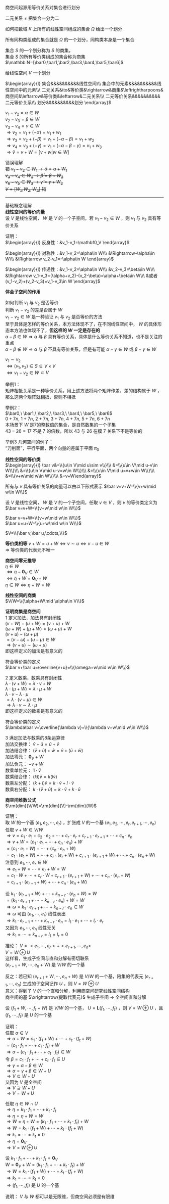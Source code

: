 商空间起源用等价关系对集合进行划分  
  
二元关系 $\neq$ 把集合一分为二  
  
如何把数域 $K$ 上所有的线性空间组成的集合 $\Omega$ 给出一个划分  
  
所有同构类组成的集合就是 $\Omega$ 的一个划分，同构类本身是一个集合  
  
集合 $S$ 的一个划分称为 $S$ 的商集，  
集合 $S$ 的所有等价类组成的集合称为商集  
 $\mathbb N=[\bar0,\bar1,\bar2,\bar3,\bar4,\bar5,\bar6]$   
  
给线性空间 $V$ 一个划分  
  
 $\begin{array}{l}  
集合&&&&&&&&&&线性空间\\\  
集合中的元素&&&&&&&&&&线性空间中的元素\\\  
二元关系&\to&等价类&\rightarrow&商集&\leftrightharpoons&商空间&\leftarrow&等价类&\leftarrow&二元关系\\\  
二元等价关系&&&&&&&&&&二元等价关系\\\  
划分&&&&&&&&&&划分  
\end{array}$   
  
 $v_1-v_2=\alpha\in W$   
 $v_2-v_3=\beta\in W$   
 $v_3-v_4=\gamma\in W$   
 $\Rightarrow v_2=v_1+(-\alpha)=v_1+w_1$   
 $\Rightarrow v_3=v_2+(-\beta)=v_1+(-\alpha-\beta)=v_1+w_2$   
 $\Rightarrow v_4=v_3+(-\gamma)=v_1+(-\alpha-\beta-\gamma)=v_1+w_3$   
 $\Rightarrow\bar v=v+W=[v+w|w\in W]$   
  
错误理解  
~~错 $v_1-v_2\in W_1\to\bar\alpha=\alpha+W_1$   
 $v_3-v_4\in W_2\to\bar\beta=\beta+W_2$   
 $v_6-v_5\in W_3\to\bar\gamma=\gamma+W_2$   
 $V=[W_1,W_2,W_3]$ 错~~  
  
---  
  
基础概念理解  
**线性空间的等价向量**  
设 $V$ 是线性空间， $W$ 是 $V$ 的一个子空间，若 $v_1-v_2\in W$ ，则 $v_1$ 与 $v_2$ 具有等价关系  
  
证明：  
 $\begin{array}{l}  
反身性：&v_1-v_1=\mathbf0_V  
\end{array}$   
  
 $\begin{array}{l}  
对称性：&v_1-v_2=\alpha\in W\\\  
&\Rightarrow-\alpha\in W\\\  
&\Rightarrow v_2-v_1=-\alpha\in W  
\end{array}$   
  
 $\begin{array}{l}  
传递性：&v_1-v_2=\alpha\in W\\\  
&v_2-v_3=\beta\in W\\\  
&\Rightarrow v_1-v_3=(\alpha+v_2)-(v_2-\beta)=\alpha+\beta\in W\\\  
&或者(v_1-v_2)+(v_2-v_3)=v_1-v_3\in W  
\end{array}$   
  
**体会子空间的作用**  
  
如何判断 $v_1$ 与 $v_2$ 是否等价  
判断 $v_1-v_2$ 的差是否属于 $W$   
 $v_1-v_2\in W$ 是一种验证 $v_1$ 与 $v_2$ 是否等价的方法  
至于具体是怎样的等价关系，本方法体现不了，在不同线性空间中， $W$ 的具体形态本方法也体现不了，**但这样的 $W$ 一定是存在的**  
 $\alpha-\beta\in W\Rightarrow\alpha$ 与 $\beta$ 具有等价关系，具体是什么等价关系不知道，也不是关注的重点  
 $\alpha-\beta\not\in W\Rightarrow\alpha$ 与 $\beta$ 不具有等价关系，但是有可能 $\alpha-\gamma\in W$ 或 $\beta-\gamma\in W$   
  
 $v_1\sim v_2$   
 $\iff(v_1,v_2)\in S\subseteq V\times V$   
 $\iff v_1-v_2\in W\subset V$   
  
举例1：  
矩阵相抵关系是一种等价关系，用上述方法将两个矩阵作差，差的结构属于 $W$ ，那么这两个矩阵就相抵，否则不相抵  
  
举例2：  
 $\bar0,\ \bar1,\ \bar2,\ \bar3,\ \bar4,\ \bar5,\ \bar6$   
 $0+7n,\ 1+7n,\ 2+7n,\ 3+7n,\ 4+7n,\ 5+7n,\ 6+7n$   
本场景下 $W$ 是7的整数倍的集合，是自然数集的一个子集  
 $43-26=17$ 不是 $7$ 的倍数，所以 $43$ 与 $26$ 在模 $7$ 关系下不是等价的  
  
举例3 几何空间的例子：  
“刀削面”，平行平面，两个向量的差属于平面 $\pi_0$   
  
**线性空间的等价类**  
 $\begin{array}{l}  
\bar v&=\\{u\in V\mid u\sim v\\}\\\  
&=\\{u\in V\mid u-v\in W\\}\\\  
&=\\{u\in V\mid u-v=w\in W\\}\\\  
&=\\{u\in V\mid u=v+w\in W\\}\\\  
&=\\{v+w\mid w\in W\\}\\\  
&=v+W\end{array}$   
  
所有与 $v$ 具有等价关系的向量可以由以下形式表示 $\bar v=v+W=\\{v+w\mid w\in W\\}$   
  
设 $V$ 是线性空间， $W$ 是 $V$ 的一个子空间，任取 $v\in V$ ，则 $v$ 的等价类定义为 $\bar v=v+W=\\{v+w\mid w\in W\\}$   
  
 $\bar v=v+W=\\{v+w\mid w\in W\\}$   
 $\bar u=u+W=\\{u+w\mid w\in W\\}$   
  
 $V=\\{\bar v,\bar u,\cdots,\\}$   
  
**等价类相等** $v+W=u+W\iff v\sim u\iff v-u\in W$   
 $\Rightarrow$ 等价类的代表元不唯一  
  
**商空间零元推导**  
 $\eta\in W$   
 $\iff\eta-\mathbf0_V\in W$   
 $\iff\eta+W=\mathbf0_V+W$   
 $\eta\in W\iff\eta+W=W$   
  
**线性空间的商集**  
 $V/W=\\{\alpha+W\mid \alpha\in V\\}$   
  
**证明商集是商空间**  
1 定义加法，加法具有封闭性  
 $(v+W)+(u+W)=(v+u)+W$   
 $(\omega+W)+(\mu+W)=(\omega+\mu)+W$   
 $(v+u)-(\omega+\mu)$   
 $=(v-\omega)+(u-\mu)\in W$   
 $\Rightarrow(v+u)\sim(\omega+\mu)$   
即这样定义的加法是有意义的  
  
符合等价类的定义  
 $\bar v+\bar u=\overline{v+u}=\\{\omega+w\mid w\in W\\}$   
  
2 定义数乘，数乘具有封闭性  
 $\lambda\cdot(v+W)=\lambda\cdot v+W$   
 $\lambda\cdot(\mu+W)=\lambda\cdot\mu+W$   
 $\lambda\cdot v-\lambda\cdot\mu$   
 $=\lambda\cdot(v-\mu)\in W$   
 $\Rightarrow\lambda\cdot v\sim\lambda\cdot\mu$   
即这样定义的数乘是有意义的  
  
符合等价类的定义  
 $\lambda\bar v=\overline{\lambda v}=\\{\lambda v+w\mid w\in W\\}$   
  
3 满足加法与数乘的8条运算律  
加法交换律： $\bar v+\bar u=\bar u+\bar v$   
加法结合律： $(\bar v+\bar u)+\bar w=\bar v+(\bar u+\bar w)$   
加法零元： $\mathbf0_V+W$   
加法负元： $-v+W$   
数乘单位元： $1\cdot\bar v$   
数乘结合律： $(kl)\bar v=k(l\bar v)$   
数乘左分配： $(k+l)\bar v=k\cdot\bar v+l\cdot\bar v$   
数乘右分配： $k\cdot(\bar v+\bar u)=k\cdot\bar v+k\cdot\bar u$   
  
**商空间维数公式**  
 $\rm{dim}(V/W)=\rm{dim}(V)-\rm{dim}(W)$   
  
证明：  
取 $W$ 的一个基 $(e_1,e_2,\cdots,e_r)$ ，扩张成 $V$ 的一个基 $(e_1,e_2,\cdots,e_r,e_{r+1},\cdots,e_n)$   
任取 $v+W\in V/W$   
 $\Rightarrow v=c_1\cdot e_1+c_2\cdot e_2+\cdots+c_r\cdot e_r+c_{r+1}\cdot e_{r+1}+\cdots+c_n\cdot e_n$   
 $\Rightarrow v+W=(c_1\cdot e_1+\cdots+c_n\cdot e_n)+W$   
 $=(c_1\cdot e_1+W)+\cdots+(c_n\cdot e_n+W)$   
 $=c_1\cdot(e_1+W)+\cdots+c_r\cdot(e_r+W)+c_{r+1}\cdot(e_{r+1}+W)+\cdots+c_n\cdot(e_n+W)$   
注意到 $e_1,\cdots,e_r\in W$   
 $\Rightarrow e_1+W=\cdots=e_r+W=W$   
 $=c_1\cdot W+\cdots+c_r\cdot W+c_{r+1}\cdot(e_{r+1}+W)+\cdots+c_n\cdot(e_n+W)$   
 $=c_{r+1}\cdot(e_{r+1}+W)+\cdots+c_n\cdot(e_n+W)$   
  
设 $k_1\cdot(e_{r+1}+W)+\cdots+k_{n-r}\cdot(e_n+W)=W$   
 $=(k_1\cdot e_{r+1}+\cdots+k_{n-r}\cdot e_n)+W=W$   
 $\Rightarrow\omega=k_1\cdot e_{r+1}+\cdots+k_{n-r}\cdot e_n\in W$   
 $\Rightarrow\omega$ 可由 $(e_1,\cdots,e_r)$ 线性表出  
 $\Rightarrow k_1\cdot e_{r+1}+\cdots+k_{n-r}\cdot e_n=  
l_1\cdot e_1+\cdots+l_r\cdot e_r$   
又因为 $e_1,\cdots,e_n$ 线性无关  
 $\Rightarrow k_1=\cdots=k_{n-r}=l_1=l_r=0$   
  
推论： $V=<e_1,\cdots,e_r>+<e_{r+1},\cdots,e_n>$   
 $V=W\oplus U$   
这样看，生成子空间与直和分解有密切联系  
 $(e_{r+1}+W,\cdots,e_n+W)$ 是 $V/W$ 的一个基  
  
反之：若已知 $(e_{r+1}+W,\cdots,e_n+W)$ 是 $V/W$ 的一个基，陪集的代表元 $(e_{r+1},\cdots,e_n)$ 生成的子空间记作 $U$ ，则 $V=W\oplus U$   
意义：得到了 $V$ 的一个直和分解，利用商空间研究线性空间结构  
商空间的基 $\xrightarrow{提取代表元}$ 生成子空间 $\to$ 全空间直和分解  
  
设 $(f_1+W,\cdots,f_t+W)$ 是 $V/W$ 的一个基， $U=\mathbf{L}(f_1,\cdots,f_t)$ ，则 $V=W\oplus U$ ，且 $(f_1,\cdots,f_t)$ 是 $U$ 的一个基  
  
证明：  
任取 $\alpha\in V$   
 $\Rightarrow\alpha+W=c_1\cdot(f_1+W)+\cdots+c_t\cdot(f_t+W)$   
 $=(c_1\cdot f_1+\cdots+c_t\cdot f_t)+W$   
 $\Rightarrow\alpha-(c_1\cdot f_1+\cdots+c_t\cdot f_t)\in W$   
令 $\beta=c_1\cdot f_1+\cdots+c_t\cdot f_t\in U$   
 $\Rightarrow\gamma=\alpha-\beta\in W$   
 $\Rightarrow\alpha=\gamma+\beta\in W+U$   
 $\Rightarrow V\subseteq W+U$   
又因为 $V$ 是全空间  
 $\Rightarrow V\supseteq W+U$   
 $\Rightarrow V=W+U$   
  
任取 $\eta\in W\cap U$   
 $\Rightarrow\eta=k_1\cdot f_1+\cdots+k_t\cdot f_t$   
 $\Rightarrow\eta=\eta+W=W$   
 $\Rightarrow W=\eta+W=(k_1\cdot f_1+\cdots+k_t\cdot f_t)+W$   
 $\Rightarrow W=k_1\cdot(f_1+W)+\cdots+k_t\cdot(f_t+W)$   
 $\Rightarrow k_1=\cdots=k_t=0$   
 $\Rightarrow\eta=\mathbf0_V$   
 $\Rightarrow V=W\oplus U$   
  
设 $k_1\cdot f_1+\cdots+k_t\cdot f_t=\mathbf0_V$   
 $W=\mathbf0_V+W=(k_1\cdot f_1+\cdots+k_t\cdot f_t)+W$   
 $\Rightarrow W=k_1\cdot(f_1+W)+\cdots+k_t\cdot(f_t+W)$   
 $\Rightarrow k_1=\cdots=k_t=0$   
 $\Rightarrow(f_1,\cdots,f_t)$ 是 $U$ 的一个基  
  
说明： $V$ 与 $W$ 都可以是无限维，但商空间必须是有限维  
